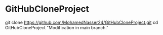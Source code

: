 # GitHubCloneProject
git clone <https://github.com/MohamedNasser24/GitHubCloneProject.git>
cd GitHubCloneProject
"Modification in main branch."

